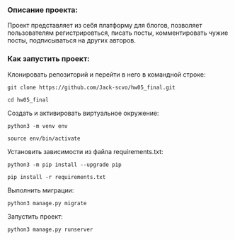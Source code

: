 ### Описание проекта:

Проект представляет из себя платформу для блогов,
позволяет пользователям регистрировться, писать посты, 
комментировать чужие посты, подписываться на других авторов.

### Как запустить проект:

Клонировать репозиторий и перейти в него в командной строке:

```
git clone https://github.com/Jack-scvo/hw05_final.git
```

```
cd hw05_final
```

Cоздать и активировать виртуальное окружение:

```
python3 -m venv env
```

```
source env/bin/activate
```

Установить зависимости из файла requirements.txt:

```
python3 -m pip install --upgrade pip
```

```
pip install -r requirements.txt
```

Выполнить миграции:

```
python3 manage.py migrate
```

Запустить проект:

```
python3 manage.py runserver
```

